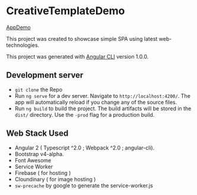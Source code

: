 # CreativeTemplateDemo

[AppDemo](https://creative-template.firebaseapp.com/)

This project was created to showcase simple SPA using latest web-technologies.

This project was generated with [Angular CLI](https://github.com/angular/angular-cli) version 1.0.0.

## Development server

- `git clone` the Repo
- Run `ng serve` for a dev server. Navigate to `http://localhost:4200/`. The app will automatically reload if you change any of the source files.
- Run `ng build` to build the project. The build artifacts will be stored in the `dist/` directory. Use the `-prod` flag for a production build.


## Web Stack Used 

- Angular 2 ( Typescript ^2.0 ; Webpack ^2.0 ; angular-cli).
- Bootstrap v4-alpha.
- Font Awesome
- Service Worker
- Firebase ( for hosting )
- Cloundinary ( for image hosting )
- `sw-precache` by google to generate the service-worker.js
